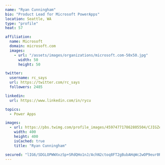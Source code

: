 ```yaml
---
name: "Ryan Cunningham"
bio: "Product Lead for Microsoft PowerApps"
location: Seattle, WA
type: "profile"
heat: 57

affiliation:
  name: Microsoft
  domain: microsoft.com
  images:
    - url: "/assets/images/organizations/microsoft.com-50x50.jpg"
      width: 50
      height: 50

twitter:
  username: rc_says
  url: https://twitter.com/rc_says
  followers: 2485

linkedin:
  url: https://www.linkedin.com/in/rycu

topics:
  - Power Apps

images:
  - url: https://pbs.twimg.com/profile_images/459747717862805504/CJIGZejd_400x400.png
    width: 400
    height: 400
    isCached: true
    title: "Ryan Cunningham"

secured: "lIG6/SDGLOPWWXxzSp+SRdQHo1nJ/AchN2ctoq8FT2gBubAHqWc2wOP9eur0RjUK1g3bkPByWSuleIiBD95A7NKyaYnOvwgcRLgCTjR1AGhxsT2csN/WLw3Otn/j7n6fpvI3kuSFgdwK6LGA8tMC0FPNcAk4G10tQdpAumeMF1IjgY7hGJmBMrOSzG/04CMQeL/9wRKPCG32obt6YOXHG03EgotW11bhe5ZDgdJqE/0yOLDvo123fBOZLENJ2NH3LK6hH4TSBYUGX5Xw+/VC/F1ZnHSfJ7PwmZtrgMWEQUkedvwKZTOY3kXG7RZJA3vMyZhgAOyN4hSP53xATWwU4tX4cCYJTgQ8q3I3oxc7agWAmByCq9KBWKn8HCBOf6sdRmsiO8iSVp3L2aYQ3daNYwIOvhgMaCjiNK2J1FINwEQ=;lFdIL408qY5YRfTURxbiXg=="
---
```


